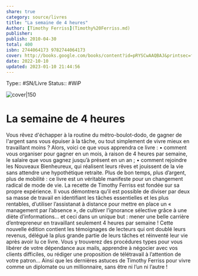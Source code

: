 ```yaml
---
share: true 
category: source/livres
title: "La semaine de 4 heures"
Author: [Timothy Ferriss](Timothy%20Ferriss.md)
publisher: 
publish: 2010-04-30
total: 400
isbn: 2744064173 9782744064173
cover: http://books.google.com/books/content?id=pRYSCwAAQBAJ&printsec=frontcover&img=1&zoom=1&edge=curl&source=gbs_api
date: 2022-10-10
updated: 2023-01-10 21:44:56
---
```

Type:: #SN/Livre 
Status:: #WiP 

![cover|150](http://books.google.com/books/content?id=pRYSCwAAQBAJ&printsec=frontcover&img=1&zoom=1&edge=curl&source=gbs_api)

# La semaine de 4 heures

Vous rêvez d'échapper à la routine du métro-boulot-dodo, de gagner de l'argent sans vous épuiser à la tâche, ou tout simplement de vivre mieux en travaillant moins ? Alors, voici ce que vous apprendra ce livre : • comment vous organiser pour gagner en un mois, à raison de 4 heures par semaine, le salaire que vous gagnez jusqu’à présent en un an ; • comment rejoindre les Nouveaux Bienheureux, qui réalisent leurs rêves et jouissent de la vie sans attendre une hypothétique retraite. Plus de bon temps, plus d’argent, plus de mobilité : ce livre est un véritable manifeste pour un changement radical de mode de vie. La recette de Timothy Ferriss est fondée sur sa propre expérience. Il vous démontrera qu’il est possible de diviser par deux sa masse de travail en identifiant les tâches essentielles et les plus rentables, d’utiliser l’assistanat à distance pour mettre en place un « management par l’absence », de cultiver l’ignorance sélective grâce à une diète d’informations... et ceci dans un unique but : mener une belle carrière d’entrepreneur en travaillant seulement 4 heures par semaine ! Cette nouvelle édition contient les témoignages de lecteurs qui ont doublé leurs revenus, délégué la plus grande partie de leurs tâches et réinventé leur vie après avoir lu ce livre. Vous y trouverez des procédures types pour vous libérer de votre dépendance aux mails, apprendre à négocier avec vos clients difficiles, ou rédiger une proposition de télétravail à l’attention de votre patron... Ainsi que les dernières astuces de Timothy Ferriss pour vivre comme un diplomate ou un millionnaire, sans être ni l’un ni l’autre !
